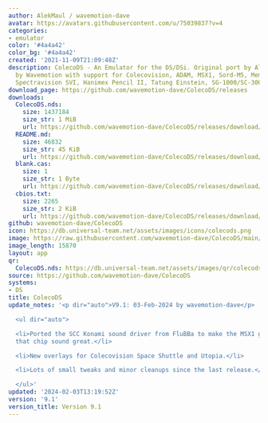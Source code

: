 ```yaml
---
author: AlekMaul / wavemotion-dave
avatar: https://avatars.githubusercontent.com/u/75039837?v=4
categories:
- emulator
color: '#4a4a42'
color_bg: '#4a4a42'
created: '2021-11-09T21:09:48Z'
description: ColecoDS - An Emulator for the DS/DSi. Original port by Alekmaul. Phoenix-Edition
  by Wavemotion with support for Colecovision, ADAM, MSX1, Sord-M5, Memotech MTX,
  Spectravision SVI, Hanimex Pencil II, Tatung Einstein, SG-1000/SC-3000 and the Creativision.
download_page: https://github.com/wavemotion-dave/ColecoDS/releases
downloads:
  ColecoDS.nds:
    size: 1437184
    size_str: 1 MiB
    url: https://github.com/wavemotion-dave/ColecoDS/releases/download/9.1/ColecoDS.nds
  README.md:
    size: 46832
    size_str: 45 KiB
    url: https://github.com/wavemotion-dave/ColecoDS/releases/download/9.1/README.md
  blank.cas:
    size: 1
    size_str: 1 Byte
    url: https://github.com/wavemotion-dave/ColecoDS/releases/download/9.1/blank.cas
  cbios.txt:
    size: 2265
    size_str: 2 KiB
    url: https://github.com/wavemotion-dave/ColecoDS/releases/download/9.1/cbios.txt
github: wavemotion-dave/ColecoDS
icon: https://db.universal-team.net/assets/images/icons/colecods.png
image: https://raw.githubusercontent.com/wavemotion-dave/ColecoDS/main/arm9/gfx_data/pdev_tbg0.png
image_length: 15870
layout: app
qr:
  ColecoDS.nds: https://db.universal-team.net/assets/images/qr/colecods-nds.png
source: https://github.com/wavemotion-dave/ColecoDS
systems:
- DS
title: ColecoDS
update_notes: '<p dir="auto">V9.1: 03-Feb-2024 by wavemotion-dave</p>

  <ul dir="auto">

  <li>Ported the SCC Konami sound driver from FluBBa to make the MSX1 games using
  that chip sound great.</li>

  <li>New overlays for Colecovision Space Shuttle and Utopia.</li>

  <li>Lots of small tweaks and minor cleanups since the last release.</li>

  </ul>'
updated: '2024-02-03T13:19:52Z'
version: '9.1'
version_title: Version 9.1
---
```

